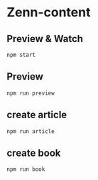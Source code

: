 # Zenn-content

## Preview & Watch
```shell script
npm start
```

## Preview
```shell script
npm run preview
```

## create article
```shell script
npm run article
```

## create book
```shell script
npm run book
```